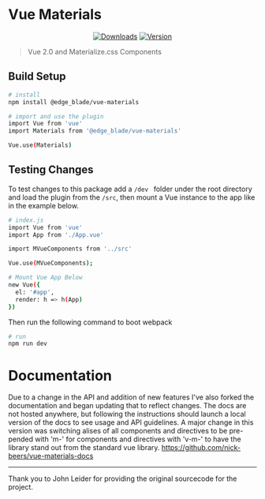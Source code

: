 # Vue Materials
<p align="center">
<a href="https://www.npmjs.com/package/@edge_blade/vue-materials"><img src="https://img.shields.io/npm/dt/@edge_blade/vue-materials.svg" alt="Downloads"></a>
  <a href="https://www.npmjs.com/package/@edge_blade/vue-materials"><img src="https://img.shields.io/npm/v/@edge_blade/vue-materials.svg" alt="Version"></a>
</p>

> Vue 2.0 and Materialize.css Components

## Build Setup

``` bash
# install
npm install @edge_blade/vue-materials

# import and use the plugin
import Vue from 'vue'
import Materials from '@edge_blade/vue-materials'

Vue.use(Materials)
```

## Testing Changes
To test changes to this package add a `/dev ` folder under the root directory and load the plugin from the `/src`, then mount a Vue instance to the app like in the example below.

``` bash
# index.js
import Vue from 'vue'
import App from './App.vue'

import MVueComponents from '../src'

Vue.use(MVueComponents);

# Mount Vue App Below
new Vue({
  el: '#app',
  render: h => h(App)
})
```

Then run the following command to boot webpack
``` bash
# run
npm run dev
```

# Documentation
Due to a change in the API and addition of new features I've also forked the documentation and began updating that to reflect changes. The docs are not hosted anywhere, but following the instructions should launch a local version of the docs to see usage and API guidelines. A major change in this version was switching alises of all components and directives to be pre-pended with 'm-' for components and directives with 'v-m-' to have the library stand out from the standard vue library.
https://github.com/nick-beers/vue-materials-docs
___

Thank you to John Leider for providing the original sourcecode for the project.